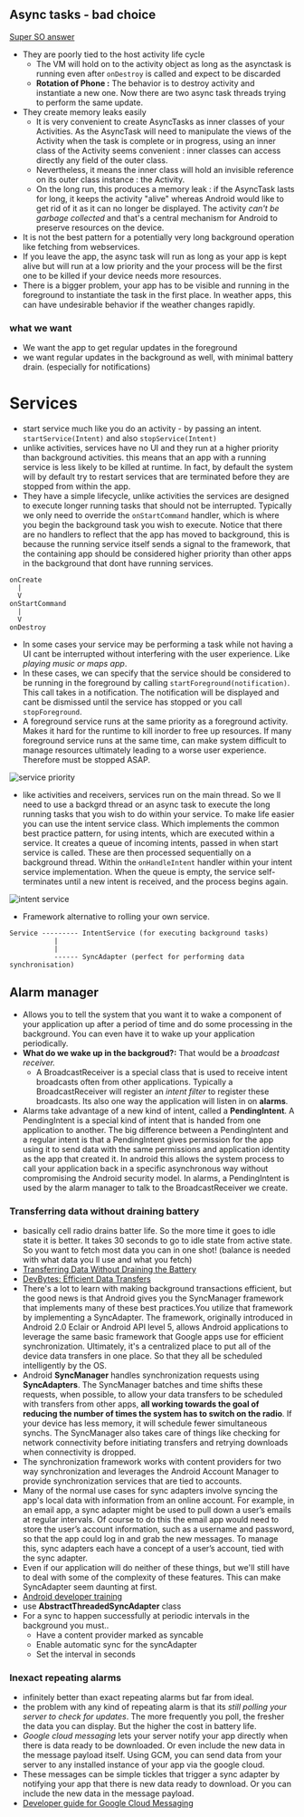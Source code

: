 ## Async tasks - bad choice

[Super SO answer](http://stackoverflow.com/questions/12797550/android-asynctask-for-long-running-operations)

* They are poorly tied to the host activity life cycle
  * The VM will hold on to the activity object as long as the asynctask is running even after `onDestroy` is called and expect to be discarded
  * **Rotation of Phone :** The behavior is to destroy activity and instantiate a new one. Now there are two async task threads trying to perform the same update.
* They create memory leaks easily
  * It is very convenient to create AsyncTasks as inner classes of your Activities. As the AsyncTask will need to manipulate the views of the Activity when the task is complete or in progress, using an inner class of the Activity seems convenient : inner classes can access directly any field of the outer class.
  * Nevertheless, it means the inner class will hold an invisible reference on its outer class instance : the Activity.
  * On the long run, this produces a memory leak : if the AsyncTask lasts for long, it keeps the activity "alive" whereas Android would like to get rid of it as it can no longer be displayed. The activity *can't be garbage collected* and that's a central mechanism for Android to preserve resources on the device.
* It is not the best pattern for a potentially very long background operation like fetching from webservices.
* If you leave the app, the async task will run as long as your app is kept alive but will run at a low priority and the your process will be the first one to be killed if your device needs more resources.
* There is a bigger problem, your app has to be visible and running in the foreground to instantiate the task in the first place.  In weather apps, this can have undesirable behavior if the weather changes rapidly.

### what we want

* We want the app to get regular updates in the foreground
* we want regular updates in the background as well, with minimal battery drain. (especially for notifications)

# Services

* start service much like you do an activity - by passing an intent. `startService(Intent)` and also `stopService(Intent)`
* unlike activities, services have no UI and they run at a higher priority than background activities. this means that an app with a running service is less likely to be killed at runtime. In fact, by default the system will by default try to restart services that are terminated before they are stopped from within the app.
* They have a simple lifecycle, unlike activities the services are designed to execute longer running tasks that should not be interrupted. Typically we only need to override the `onStartCommand` handler, which is where you begin the background task you wish to execute. Notice that there are no handlers to reflect that the app has moved to background, this is because the running service itself sends a signal to the framework, that the containing app should be considered higher priority than other apps in the background that dont have running services.

```
onCreate
  |
  V
onStartCommand
  |
  V
onDestroy  
```

*  In some cases your service may be performing a task while not having a UI cant be interrupted without interfering with the user experience.  Like *playing music or maps app*.
* In these cases, we can specify that the service should be considered to be running in the foreground by calling `startForeground(notification)`. This call takes in a notification. The notification will be displayed and cant be dismissed until the service has stopped or you call `stopForeground`.
* A foreground service runs at the same priority as a foreground activity. Makes it hard for the runtime to kill inorder to free up resources. If many foreground service runs at the same time, can make system difficult to manage resources ultimately leading to a worse user experience. Therefore must be stopped ASAP.

![service priority](http://i.imgur.com/ztGvqh5.png)

* like activities and receivers, services run on the main thread. So we ll need to use a backgrd thread or an async task to execute the long running tasks that you wish to do within your service. To make life easier you can use the intent service class. Which implements the common best practice pattern, for using intents, which are executed within a service. It creates a queue of incoming intents, passed in when start service is called. These are then processed sequentially on a background thread. Within the `onHandleIntent` handler within your intent service implementation. When the queue is empty, the service self-terminates until a new intent is received, and the process begins again.

![intent service](http://i.imgur.com/PzoWp1h.png)

* Framework alternative to rolling your own service.

```
Service --------- IntentService (for executing background tasks)
           |
           |
           ------ SyncAdapter (perfect for performing data synchronisation)
```

## Alarm manager

* Allows you to tell the system that you want it to wake a component of your application up after a period of time and do some processing in the background. You can even have it to wake up your application periodically.
* **What do we wake up in the backgroud?:** That would be a *broadcast receiver.*
  * A BroadcastReceiver is a special class that is used to receive intent broadcasts often from other applications. Typically a BroadcastReceiver will register an *intent filter* to register these broadcasts. Its also one way the application will listen in on **alarms**.
* Alarms take advantage of a new kind of intent, called a **PendingIntent**. A PendingIntent is a special kind of intent that is handed from one application to another. The big difference between a PendingIntent and a regular intent is that a PendingIntent gives permission for the app using it to send data with the same permissions and application identity as the app that created it. In android this allows the system process to call your application back in a specific asynchronous way without compromising the Android security model. In alarms, a PendingIntent is used by the alarm manager to talk to the BroadcastReceiver we create.

### Transferring data without draining battery

* basically cell radio drains batter life. So the more time it goes to idle state it is better. It takes 30 seconds to go to idle state from active state. So you want to fetch most data you can in one shot! (balance is needed with what data you ll use and what you fetch)
* [Transferring Data Without Draining the Battery ](http://developer.android.com/training/efficient-downloads/index.html)
* [DevBytes: Efficient Data Transfers](https://www.youtube.com/watch?v=cSIB2pDvH3E&list=PLWz5rJ2EKKc-VJS9WQlj9xM_ygPopZ-Qd)
* There's a lot to learn with making background transactions efficient, but the good news is that Android gives you the SyncManager framework that implements many of these best practices.You utilize that framework by implementing a SyncAdapter. The framework, originally introduced in Android 2.0 Eclair or Android API level 5, allows Android applications to leverage the same basic framework that Google apps use for efficient synchronization. Ultimately, it's a centralized place to put all of the device data transfers in one place. So that they all be scheduled intelligently by the OS. 
* Android **SyncManager** handles synchronization requests using **SyncAdapters**. The SyncManager batches and time shifts these requests, when possible, to allow your data transfers to be scheduled with transfers from other apps, **all working towards the goal of reducing the number of times the system has to switch on the radio**. If your device has less memory, it will schedule fewer simultaneous synchs. The SyncManager also takes care of things like checking for network connectivity before initiating transfers and retrying downloads when connectivity is dropped. 
* The synchronization framework works with content providers for two way synchronization and leverages the Android Account Manager to provide synchronization services that are tied to accounts. 
* Many of the normal use cases for sync adapters involve syncing the app's local data with information from an online account. For example, in an email app, a sync adapter might be used to pull down a user’s emails at regular intervals. Of course to do this the email app would need to store the user’s account information, such as a username and password, so that the app could log in and grab the new messages. To manage this, sync adapters each have a concept of a user’s account, tied with the sync adapter.
* Even if our application will do neither of these things, but we'll still have to deal with some of the complexity of these features. This can make SyncAdapter seem daunting at first.
* [Android developer training](http://developer.android.com/training/sync-adapters/index.html)
* use **AbstractThreadedSyncAdapter** class
* For a sync to happen successfully at periodic intervals in the background you must..
  * Have a content provider marked as syncable
  * Enable automatic sync for the syncAdapter
  * Set the interval in seconds

### Inexact repeating alarms

* infinitely better than exact repeating alarms but far from ideal.
* the problem with any kind of repeating alarm is that its *still polling your server to check for updates*. The more frequently you poll, the fresher the data you can display. But the higher the cost in battery life.
* *Google cloud messaging* lets your server notify your app directly when there is data ready to be downloaded. Or even include the new data in the message payload itself. Using GCM, you can send data from your server to any installed instance of your app via the google cloud.
* These messages can be simple tickles that trigger a sync adapter by notifying your app that there is new data ready to download. Or you can include the new data in the message payload.
* [Developer guide for Google Cloud Messaging](http://developer.android.com/google/gcm/index.html)
